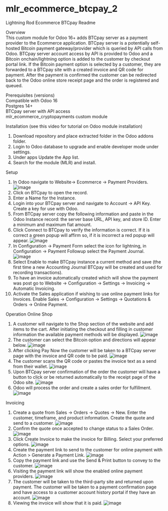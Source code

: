# mlr_ecommerce_btcpay_2
Lightning Rod Ecommerce BTCpay Readme

Overview
<br>This custom module for Odoo 16+ adds BTCpay server as a payment provider to the Ecommerce application. BTCpay server is a potentially self-hosted Bitcoin payment gateway/provider which is queried by API calls from Odoo. BTCpay server account access by API is provided to Odoo and a Bitcoin onchain/lightning option is added to the customer by checkout portal link. If the Bitcoin payment option is selected by a customer, they are forwarded to a BTCpay site with a created invoice and QR code for payment. After the payment is confirmed the customer can be redirected back to the Odoo online store receipt page and the order is registered and queued.

Prerequisites (versions)
<br>Compatible with Odoo 16
<br>Postgres 14+
<br>BTCpay server with API access
<br>mlr_ecommerce_cryptopayments custom module

Installation (see this video for tutorial on Odoo module installation)
1. Download repository and place extracted folder in the Odoo addons folder.
2. Login to Odoo database to upgrade and enable developer mode under settings.
3. Under apps Update the App list.
4. Search for the module (MLR) and install.

Setup

1. In Odoo navigate to Website-> Ecommerce -> Payment Providers.
![image](https://github.com/ERP-FTW/mlr_ecommerce_btcpay_2/assets/124227412/8bd7f17a-add0-494d-90d5-38735129364e)
2. Click on BTCpay to open the record.
3. Enter a Name for the Instance. 
4. Login into your BTCpay server and navigate to Account -> API Key. Create a key for use with Odoo.
5. From BTCpay server copy the following information and paste in the Odoo Instance record: the server base URL, API key, and store ID. Enter a minimum and maximum fiat amount.
6. Click Connect to BTCpay to verify the information is correct. If it is correct a green popup will affirm so, if it is incorrect a red popup will appear.
   ![image](https://github.com/ERP-FTW/mlr_ecommerce_btcpay_2/assets/124227412/cf84a790-de85-41ba-bedb-824ebbd00016)
7. In Configuration -> Payment Form select the icon for lightning, in Configuration -> Payment Followup select the Payment Journal.
   ![image](https://github.com/ERP-FTW/mlr_ecommerce_btcpay_2/assets/124227412/9b31408a-1e3b-40c7-8253-1811787a7b42)
8. Select Enable to make BTCpay instance a current method and save (the first time a new Accounting Journal BTCpay will be created and used for recording transactions).
9. To have an invoice automatically created which will show the payment was post go to Website -> Configuration -> Settings -> Invoicing -> Automatic Invoicing.
10. Activate the Sales application if wishing to use online payment links for Invoices. Enable Sales -> Configuration -> Settings -> Quotations & Orders -> Online Payment.
   

Operation
Online Shop
1. A customer will navigate to the Shop section of the website and add items to the cart. After initiating the checkout and filling in customer information the available payment methods will be displayed.
   ![image](https://github.com/ERP-FTW/mlr_ecommerce_btcpay_2/assets/124227412/ee9e9ae1-9eca-4d8b-afe4-b0683b0729c8)
2. The customer can select the Bitcoin option and directions will appear below.
   ![image](https://github.com/ERP-FTW/mlr_ecommerce_btcpay_2/assets/124227412/979ccc7a-e692-42f1-aeee-92621530f9cb)
3. After clicking Pay Now  the customer will be taken to a BTCpay server page with the invoice and QR code to be paid.
   ![image](https://github.com/ERP-FTW/mlr_ecommerce_btcpay_2/assets/124227412/28e4b94f-c636-4d19-a12b-e6780ab5f590)
4. The customer scans the QR code or pastes the invoice text as a send from their wallet.
    ![image](https://github.com/ERP-FTW/mlr_ecommerce_btcpay_2/assets/124227412/95a44dfc-4f6e-445e-83b0-9aa68b59a978)
5. Upon BTCpay server confirmation of the order the customer will have a button to click or be returned automatically to the receipt page of the Odoo site.
  ![image](https://github.com/ERP-FTW/mlr_ecommerce_btcpay_2/assets/124227412/53ca67fe-1ba4-4e0d-944d-3799f482b959)
6. Odoo will process the order and create a sales order for fulfillment.
![image](https://github.com/ERP-FTW/mlr_ecommerce_btcpay_2/assets/124227412/e5914109-5665-4dd9-99f1-1becea9c77e4)


Invoicing
1. Create a quote from Sales -> Orders -> Quotes -> New. Enter the customer, timeframe, and product information. Create the quote and send to a customer.
  ![image](https://github.com/ERP-FTW/mlr_ecommerce_btcpay_2/assets/124227412/eff035f9-d5cf-44e2-91fc-bdc5111200fe)
2. Confirm the quote once accepted to change status to a Sales Order.
   ![image](https://github.com/ERP-FTW/mlr_ecommerce_btcpay_2/assets/124227412/4f302c98-ec98-40e1-a6b3-42aa888d330e)
3. Click Create Invoice to make the invoice for Billing. Select your preferred options.
![image](https://github.com/ERP-FTW/mlr_ecommerce_btcpay_2/assets/124227412/994d1b0e-b572-4521-8b6e-0debaaca3f41)
4. Create the payment link to send to the customer for online payment with Action > Generate a Payment Link.
   ![image](https://github.com/ERP-FTW/mlr_ecommerce_btcpay_2/assets/124227412/82adeeaa-123f-4749-ae1c-af1648f10761)
5. Copy the payment link and use the Send & Print button to convey to the customer.
![image](https://github.com/ERP-FTW/mlr_ecommerce_btcpay_2/assets/124227412/a882dece-61a0-49f0-a02b-981c43847843)
6. Visiting the payment link will show the enabled online payment providers.
![image](https://github.com/ERP-FTW/mlr_ecommerce_btcpay_2/assets/124227412/12ae758b-dc11-4755-9128-eb964dec1920)
7. The customer will be taken to the third-party site and returned upon payment. The customer will be taken to a payment confirmation page and have access to a customer account history portal if they have an account.
   ![image](https://github.com/ERP-FTW/mlr_ecommerce_btcpay_2/assets/124227412/6b6f2dc2-7c86-44cd-bebe-92f7d7cb04e7)
8. Viewing the invoice will show that it is paid.
![image](https://github.com/ERP-FTW/mlr_ecommerce_btcpay_2/assets/124227412/21b2bbba-e9f0-4f48-9fd5-7a98609ad0d2)

 
